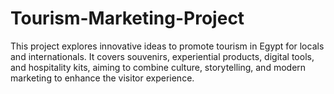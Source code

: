 # Tourism-Marketing-Project
This project explores innovative ideas to promote tourism in Egypt for locals and internationals. It covers souvenirs, experiential products, digital tools, and hospitality kits, aiming to combine culture, storytelling, and modern marketing to enhance the visitor experience.
